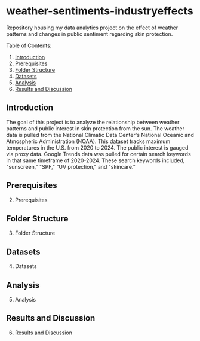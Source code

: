 # weather-sentiments-industryeffects
Repository housing my data analytics project on the effect of weather patterns and changes in public sentiment regarding skin protection.

Table of Contents:
1. [Introduction](#introduction)
2. [Prerequisites](#prerequisites)
3. [Folder Structure](#folder-structure)
4. [Datasets](#datasets)
5. [Analysis](#analysis)
6. [Results and Discussion](#results-and-discussion)

## Introduction
The goal of this project is to analyze the relationship between weather patterns and public interest in skin protection from the sun. The weather data is pulled from the National Climatic Data Center's National Oceanic and Atmospheric Administration (NOAA). This dataset tracks maximum temperatures in the U.S. from 2020 to 2024. The public interest is gauged via proxy data. Google Trends data was pulled for certain search keywords in that same timeframe of 2020-2024. These search keywords included, "sunscreen," "SPF," "UV protection," and "skincare." 

## Prerequisites
2. Prerequisites

## Folder Structure
3. Folder Structure

## Datasets
4. Datasets

## Analysis
5. Analysis

## Results and Discussion
6. Results and Discussion
